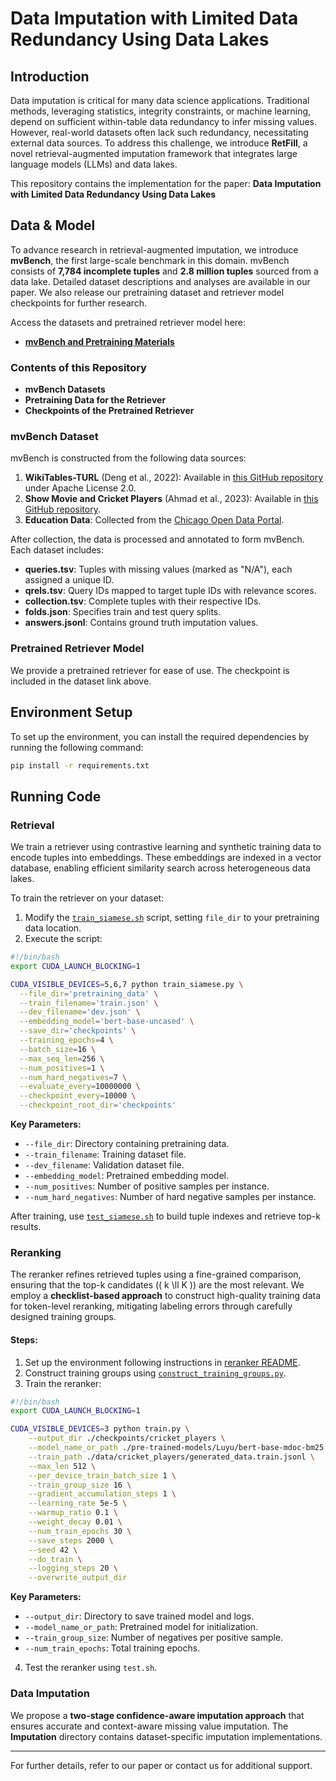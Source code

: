 
# Data Imputation with Limited Data Redundancy Using Data Lakes

## Introduction
Data imputation is critical for many data science applications. Traditional methods, leveraging statistics, integrity constraints, or machine learning, depend on sufficient within-table data redundancy to infer missing values. However, real-world datasets often lack such redundancy, necessitating external data sources. To address this challenge, we introduce **RetFill**, a novel retrieval-augmented imputation framework that integrates large language models (LLMs) and data lakes.

This repository contains the implementation for the paper:
**Data Imputation with Limited Data Redundancy Using Data Lakes**

## Data & Model
To advance research in retrieval-augmented imputation, we introduce **mvBench**, the first large-scale benchmark in this domain. mvBench consists of **7,784 incomplete tuples** and **2.8 million tuples** sourced from a data lake. Detailed dataset descriptions and analyses are available in our paper. We also release our pretraining dataset and retriever model checkpoints for further research.

Access the datasets and pretrained retriever model here:
- [**mvBench and Pretraining Materials**](https://hkustgz-my.sharepoint.com/:f:/g/personal/cyang662_connect_hkust-gz_edu_cn/En4KpS23e6RGmYNAO_h-MVEBPA-tKEHkVzs8dZzxmu5iMw?e=PdZpm9)

### Contents of this Repository
- **mvBench Datasets**
- **Pretraining Data for the Retriever**
- **Checkpoints of the Pretrained Retriever**

### mvBench Dataset
mvBench is constructed from the following data sources:
1. **WikiTables-TURL** (Deng et al., 2022): Available in [this GitHub repository](https://github.com/sunlab-osu/TURL/tree/release_ongoing) under Apache License 2.0.
2. **Show Movie and Cricket Players** (Ahmad et al., 2023): Available in [this GitHub repository](https://github.com/qcri/RetClean).
3. **Education Data**: Collected from the [Chicago Open Data Portal](https://data.cityofchicago.org/).

After collection, the data is processed and annotated to form mvBench. Each dataset includes:
- **queries.tsv**: Tuples with missing values (marked as "N/A"), each assigned a unique ID.
- **qrels.tsv**: Query IDs mapped to target tuple IDs with relevance scores.
- **collection.tsv**: Complete tuples with their respective IDs.
- **folds.json**: Specifies train and test query splits.
- **answers.jsonl**: Contains ground truth imputation values.

### Pretrained Retriever Model
We provide a pretrained retriever for ease of use. The checkpoint is included in the dataset link above.

## Environment Setup
To set up the environment, you can install the required dependencies by running the following command:
```bash
pip install -r requirements.txt
```

## Running Code
### Retrieval
We train a retriever using contrastive learning and synthetic training data to encode tuples into embeddings. These embeddings are indexed in a vector database, enabling efficient similarity search across heterogeneous data lakes.

To train the retriever on your dataset:
1. Modify the [`train_siamese.sh`](./retriever/train_siamese.sh) script, setting `file_dir` to your pretraining data location.
2. Execute the script:

```bash
#!/bin/bash
export CUDA_LAUNCH_BLOCKING=1

CUDA_VISIBLE_DEVICES=5,6,7 python train_siamese.py \
  --file_dir='pretraining_data' \
  --train_filename='train.json' \
  --dev_filename='dev.json' \
  --embedding_model='bert-base-uncased' \
  --save_dir='checkpoints' \
  --training_epochs=4 \
  --batch_size=16 \
  --max_seq_len=256 \
  --num_positives=1 \
  --num_hard_negatives=7 \
  --evaluate_every=10000000 \
  --checkpoint_every=10000 \
  --checkpoint_root_dir='checkpoints'
```

**Key Parameters:**
- `--file_dir`: Directory containing pretraining data.
- `--train_filename`: Training dataset file.
- `--dev_filename`: Validation dataset file.
- `--embedding_model`: Pretrained embedding model.
- `--num_positives`: Number of positive samples per instance.
- `--num_hard_negatives`: Number of hard negative samples per instance.

After training, use [`test_siamese.sh`](./retriever/test_siamese.sh) to build tuple indexes and retrieve top-k results.

### Reranking
The reranker refines retrieved tuples using a fine-grained comparison, ensuring that the top-k candidates (\( k \ll K \)) are the most relevant. We employ a **checklist-based approach** to construct high-quality training data for token-level reranking, mitigating labeling errors through carefully designed training groups.

#### Steps:
1. Set up the environment following instructions in [reranker README](reranking/reranker/readme.md).
2. Construct training groups using [`construct_training_groups.py`](reranking/annotation/construct_training_groups.py).
3. Train the reranker:

```bash
#!/bin/bash
export CUDA_LAUNCH_BLOCKING=1

CUDA_VISIBLE_DEVICES=3 python train.py \
    --output_dir ./checkpoints/cricket_players \
    --model_name_or_path ./pre-trained-models/Luyu/bert-base-mdoc-bm25 \
    --train_path ./data/cricket_players/generated_data.train.jsonl \
    --max_len 512 \
    --per_device_train_batch_size 1 \
    --train_group_size 16 \
    --gradient_accumulation_steps 1 \
    --learning_rate 5e-5 \
    --warmup_ratio 0.1 \
    --weight_decay 0.01 \
    --num_train_epochs 30 \
    --save_steps 2000 \
    --seed 42 \
    --do_train \
    --logging_steps 20 \
    --overwrite_output_dir
```

**Key Parameters:**
- `--output_dir`: Directory to save trained model and logs.
- `--model_name_or_path`: Pretrained model for initialization.
- `--train_group_size`: Number of negatives per positive sample.
- `--num_train_epochs`: Total training epochs.

4. Test the reranker using `test.sh`.

### Data Imputation
We propose a **two-stage confidence-aware imputation approach** that ensures accurate and context-aware missing value imputation. The **Imputation** directory contains dataset-specific imputation implementations.

---
For further details, refer to our paper or contact us for additional support.
